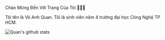 Chào Mừng Đến Với Trang Của Tôi 👋👋👋

Tôi tên là Võ Anh Quan. Tôi là sinh viên năm 4 trường đại học Công Nghệ TP HCM.

![Quan's github stats](https://github-readme-stats-git-masterrstaa-rickstaa.vercel.app/api?username=Quancamile&show_icons=true&theme=tokyonight&hide=contribs,prs,issues)

<a href="https://github.com/QuanCamile/DoAnQuanlyNS/">
